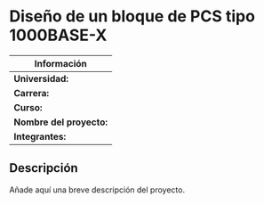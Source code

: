 # Diseño de un bloque de PCS tipo 1000BASE-X

| Información                                      |
|--------------------------------------------------|
| **Universidad:**        | Universidad de Costa Rica       |
| **Carrera:**            | Ingeniería Eléctrica            |
| **Curso:**              | IE-0523 Circuitos Digitales II c |
| **Nombre del proyecto:**| Diseño de un bloque de PCS tipo 1000BASE-X |
| **Integrantes:**        | Juan Pérez, Ana Gómez, Luis Torres |

## Descripción
Añade aquí una breve descripción del proyecto.

